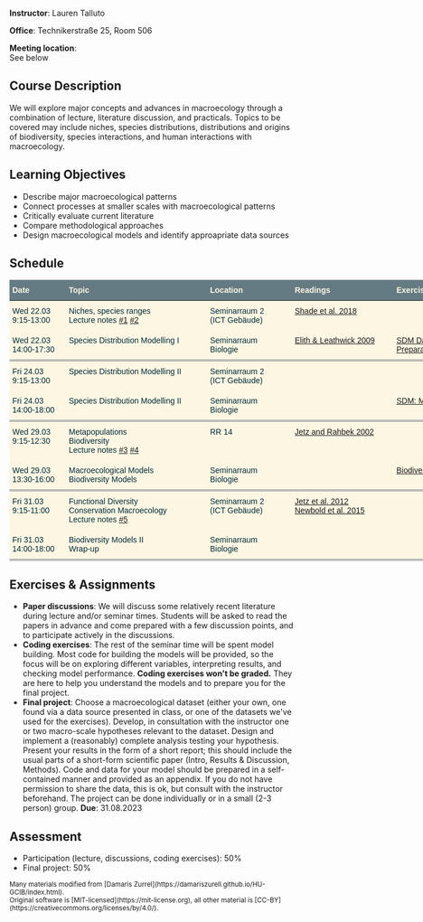 **Instructor**: Lauren Talluto

**Office**: Technikerstraße 25, Room 506

**Meeting location**:  
See below

## Course Description
We will explore major concepts and advances in macroecology through a combination of lecture, literature discussion, and practicals. Topics to be covered may include niches, species distributions, distributions and origins of biodiversity, species interactions, and human interactions with macroecology.

## Learning Objectives
* Describe major macroecological patterns
* Connect processes at smaller scales with macroecological patterns
* Critically evaluate current literature
* Compare methodological approaches
* Design macroecological models and identify approapriate data sources 

## Schedule

<style type="text/css">
.tg  {border-collapse:collapse;border-color:#93a1a1;border-spacing:0;}
.tg td{background-color:#fdf6e3;border-color:#93a1a1;border-style:solid;border-width:0px;color:#002b36;
  font-family:Arial, sans-serif;font-size:14px;overflow:hidden;padding:10px 5px;word-break:normal;}
.tg th{background-color:#657b83;border-color:#93a1a1;border-style:solid;border-width:0px;color:#fdf6e3;
  font-family:Arial, sans-serif;font-size:14px;font-weight:normal;overflow:hidden;padding:10px 5px;word-break:normal;}
.tg .tg-fymr{border-color:inherit;font-weight:bold;text-align:left;vertical-align:top}
.tg .tg-0pky{border-color:inherit;text-align:left;vertical-align:top}
</style>
<table class="tg" style="undefined;table-layout: fixed; width: 840px">
<colgroup>
<col style="width: 100px">
<col style="width: 250px">
<col style="width: 150px">
<col style="width: 180px">
<col style="width: 150px">
</colgroup>
<thead>
  <tr>
    <th class="tg-fymr">Date</th>
    <th class="tg-fymr">Topic</th>
    <th class="tg-fymr">Location</th>
    <th class="tg-fymr">Readings</th>
    <th class="tg-0pky"><span style="font-weight:bold">Exercises</span></th>
  </tr>
</thead>
<tbody>
  <tr>
    <td class="tg-0pky">Wed 22.03<br>9:15-13:00</td>
    <td class="tg-0pky">Niches, species ranges<br/>Lecture notes <a href="https://fileshare.uibk.ac.at/f/1545d34b2dc046109178/?dl=1">#1</a> <a href="https://fileshare.uibk.ac.at/f/7cbecde9b0614eb68100/?dl=1">#2</a></td>
    <td class="tg-0pky">Seminarraum 2<br/>(ICT Geb&auml;ude)</td>
    <td class="tg-0pky"><a href="https://www.cell.com/trends/ecology-evolution/fulltext/S0169-5347(18)30186-1">Shade et al. 2018</a></td>
    <td class="tg-0pky"></td>
  </tr>
 <tr style="border-bottom: double gray">
    <td class="tg-0pky">Wed 22.03<br>14:00-17:30</td>
    <td class="tg-0pky">Species Distribution Modelling I</td>
    <td class="tg-0pky">Seminarraum<br/>Biologie</td>
    <td class="tg-0pky"><a href="https://www.annualreviews.org/doi/full/10.1146/annurev.ecolsys.110308.120159">Elith & Leathwick 2009</a></td>
    <td class="tg-0pky"><a href="sdm_prep.html">SDM Data Preparation</a></td>
  </tr> 
  
  <tr>
    <td class="tg-0pky">Fri 24.03<br>9:15-13:00</td>
    <td class="tg-0pky">Species Distribution Modelling II</td>
    <td class="tg-0pky">Seminarraum 2<br/>(ICT Geb&auml;ude)</td>
    <td class="tg-0pky"></td>
    <td class="tg-0pky"></td>
  </tr>
<tr style="border-bottom: double gray">
    <td class="tg-0pky">Fri 24.03<br>14:00-18:00</td>
    <td class="tg-0pky">Species Distribution Modelling II</td>
    <td class="tg-0pky">Seminarraum<br/>Biologie</td>
    <td class="tg-0pky"></td>
    <td class="tg-0pky"><a href="sdm.html">SDM: Modelling</a></td>
  </tr>
  
  <tr>
    <td class="tg-0pky">Wed 29.03<br>9:15-12:30</td>
   <td class="tg-0pky">Metapopulations<br>Biodiversity<br/>Lecture notes <a href="https://fileshare.uibk.ac.at/f/99195db2e6f64da4a3a2/?dl=1">#3</a> <a href="https://fileshare.uibk.ac.at/f/6a0db75e6fbd4d47bf01/?dl=1">#4</a></td>
    <td class="tg-0pky">RR 14</td>
    <td class="tg-0pky"><a href="https://science.sciencemag.org/content/297/5586/1548.abstract">Jetz and Rahbek 2002</a></td> 
    <!--<a href="https://www.nature.com/articles/s41559-017-0182">Talluto et al. 2017</a>-->
    <td class="tg-0pky"></td>
  </tr>
<tr style="border-bottom: double gray">
    <td class="tg-0pky">Wed 29.03<br>13:30-16:00</td>
    <td class="tg-0pky">Macroecological Models<br>Biodiversity Models</td>
    <td class="tg-0pky">Seminarraum<br/>Biologie</td>
    <td class="tg-0pky"></td>
    <td class="tg-0pky"><a href="biodiversity.html">Biodiversity Modelling</a></td>  
 </tr>

  <tr>
    <td class="tg-0pky">Fri 31.03<br>9:15-11:00</td>
    <td class="tg-0pky">Functional Diversity<br/>Conservation Macroecology<br/>Lecture notes <a href="https://fileshare.uibk.ac.at/f/de11186bde3c46789318/?dl=1">#5</a></td>
    <td class="tg-0pky">Seminarraum 2<br/>(ICT Geb&auml;ude)</td>
    <td class="tg-0pky"><a href="https://www.nature.com/articles/nature11631">Jetz et al. 2012</a><br/><a href="https://www.nature.com/articles/nature14324/briefing/signup/?origin=Nature&originReferralPoint=EmailBanner">Newbold et al. 2015</a></td>
    <td class="tg-0pky"></td>
  </tr>
<tr style="border-bottom: double gray">
    <td class="tg-0pky">Fri 31.03<br>14:00-18:00</td>
    <td class="tg-0pky">Biodiversity Models II<br/>Wrap-up</td>
    <td class="tg-0pky">Seminarraum<br/>Biologie</td>
    <td class="tg-0pky"></td>
    <td class="tg-0pky"></td>  
 </tr>
</tbody>
</table>


## Exercises & Assignments
* **Paper discussions**: We will discuss some relatively recent literature during lecture and/or seminar times. Students will be asked to read the papers in advance and come prepared with a few discussion points, and to participate actively in the discussions.
* **Coding exercises**: The rest of the seminar time will be spent model building. Most code for building the models will be provided, so the focus will be on exploring different variables, interpreting results, and checking model performance. **Coding exercises won't be graded.** They are here to help you understand the models and to prepare you for the final project.
* **Final project**: Choose a macroecological dataset (either your own, one found via a data source presented in class, or one of the datasets we've used for the exercises). Develop, in consultation with the instructor one or two macro-scale hypotheses relevant to the dataset. Design and implement a (reasonably) complete analysis testing your hypothesis. Present your results in the form of a short report; this should include the usual parts of a short-form scientific paper (Intro, Results & Discussion, Methods). Code and data for your model should be prepared in a self-contained manner and provided as an appendix. If you do not have permission to share the data, this is ok, but consult with the instructor beforehand. The project can be done individually or in a small (2-3 person) group. **Due**: 31.08.2023

## Assessment
* Participation (lecture, discussions, coding exercises): 50%
* Final project: 50%


<small>
Many materials modified from [Damaris Zurrel](https://damariszurell.github.io/HU-GCIB/index.html). 
<br/> Original software is [MIT-licensed](https://mit-license.org), all other material is [CC-BY](https://creativecommons.org/licenses/by/4.0/).
</small>